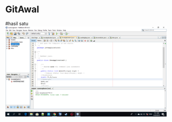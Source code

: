 # GitAwal
#hasil satu
![Alt Text](https://github.com/yusrilmustofa/GitAwal/blob/master/2019-08-20%20(3).png "hasil satu")

